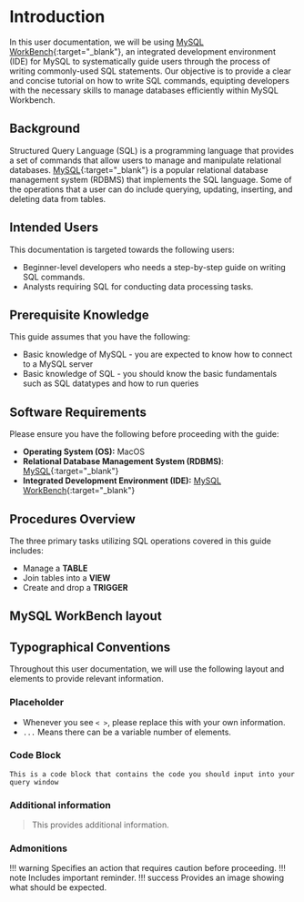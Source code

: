 # Introduction

In this user documentation, we will be using [MySQL WorkBench](https://www.mysql.com/products/workbench/){:target="_blank"}, an integrated development environment (IDE) for MySQL to systematically guide users through the process of writing commonly-used SQL statements. Our objective is to provide a clear and concise tutorial on how to write SQL commands, equipting developers with the necessary skills to manage databases efficiently within MySQL Workbench.

## Background

Structured Query Language (SQL) is a programming language that provides a set of commands that allow users to manage and manipulate relational databases. [MySQL](https://www.mysql.com/){:target="_blank"} is a popular relational database management system (RDBMS) that implements the SQL language. Some of the operations that a user can do include querying, updating, inserting, and deleting data from tables. 


## Intended Users
This documentation is targeted towards the following users:

- Beginner-level developers who needs a step-by-step guide on writing SQL commands.
- Analysts requiring SQL for conducting data processing tasks.

## Prerequisite Knowledge
This guide assumes that you have the following:

- Basic knowledge of MySQL - you are expected to know how to connect to a MySQL server
- Basic knowledge of SQL - you should know the basic fundamentals such as SQL datatypes and how to run queries

## Software Requirements
Please ensure you have the following before proceeding with the guide:

- **Operating System (OS):** MacOS
- **Relational Database Management System (RDBMS)**: [MySQL](https://dev.mysql.com/downloads/mysql/){:target="_blank"}
- **Integrated Development Environment (IDE):** [MySQL WorkBench](https://dev.mysql.com/downloads/workbench/){:target="_blank"}

## Procedures Overview
The three primary tasks utilizing SQL operations covered in this guide includes:

- Manage a **TABLE**
- Join tables into a **VIEW**
- Create and drop a **TRIGGER**

## MySQL WorkBench layout

## Typographical Conventions

Throughout this user documentation, we will use the following layout and elements to provide relevant information.

### Placeholder

- Whenever you see `< >`, please replace this with your own information. 
- ```...``` Means there can be a variable number of elements.


### Code Block
```
This is a code block that contains the code you should input into your query window 
```

### Additional information
> This provides additional information.


### Admonitions
!!! warning
    Specifies an action that requires caution before proceeding.
!!! note
    Includes important reminder.
!!! success
    Provides an image showing what should be expected.
    

